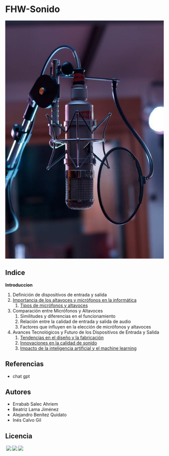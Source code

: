 # FHW-Sonido
![portada](img/portada.jpeg)

## Indice
 **Introduccion**
   1. Definición de dispositivos de entrada y salida 
   2. [Importancia de los altavoces y micrófonos en la informática](2.md) <!-- HACER QUE PARTICIPEN-->
      1. [Tipos de micrófonos y altavoces](2,1.md)
   3. Comparación entre Micrófonos y Altavoces
         1. Similitudes y diferencias en el funcionamiento
         2. Relación entre la calidad de entrada y salida de audio
         3. Factores que influyen en la elección de micrófonos y altavoces <!-- HACER QUE PARTICIPEN-->
   4. Avances Tecnológicos y Futuro de los Dispositivos de Entrada y Salida
         1. [Tendencias en el diseño y la fabricación](4.1.md)
         2. [Innovaciones en la calidad de sonido](4.2.md)
         3. [Impacto de la inteligencia artificial y el machine learning](4.3.md) <!-- HACER QUE PARTICIPEN-->

 

## Referencias
   * chat gpt
## Autores 

  * Errabab Salec Ahriem
  * Beatriz Lama Jiménez 
  *  Alejandro Benítez Quidato
  * Inés Calvo Gil 
## Licencia
<p xmlns:cc="http://creativecommons.org/ns#" > <a href="http://creativecommons.org/licenses/by-nc/4.0/?ref=chooser-v1" target="_blank" rel="license noopener noreferrer" style="display:inline-block;"><img style="height:22px!important;margin-left:3px;vertical-align:text-bottom;" src="https://mirrors.creativecommons.org/presskit/icons/cc.svg?ref=chooser-v1"><img style="height:22px!important;margin-left:3px;vertical-align:text-bottom;" src="https://mirrors.creativecommons.org/presskit/icons/by.svg?ref=chooser-v1"><img style="height:22px!important;margin-left:3px;vertical-align:text-bottom;" src="https://mirrors.creativecommons.org/presskit/icons/nc.svg?ref=chooser-v1"></a></p>
